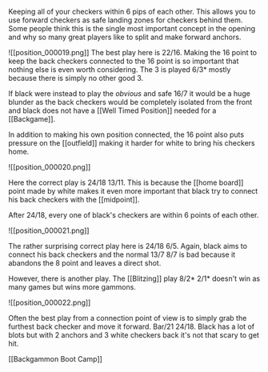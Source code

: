 Keeping all of your checkers within 6 pips of each other. This allows you to use forward checkers as safe landing zones for checkers behind them. Some people think this is the single most important concept in the opening and why so many great players like to split and make forward anchors.

![[position_000019.png]]
The best play here is 22/16. Making the 16 point to keep the back checkers connected to the 16 point is so important that nothing else is even worth considering. The 3 is played 6/3* mostly because there is simply no other good 3.

If black were instead to play the *obvious* and safe 16/7 it would be a huge blunder as the back checkers would be completely isolated from the front and black does not have a  [[Well Timed Position]] needed for a [[Backgame]].

In addition to making his own position connected, the 16 point also puts pressure on the [[outfield]] making it harder for white to bring his checkers home.

![[position_000020.png]]

Here the correct play is 24/18 13/11. This is because the [[home board]] point made by white makes it even more important that black try to connect his back checkers with the [[midpoint]].

After 24/18, every one of black's checkers are within 6 points of each other.

![[position_000021.png]]

The rather surprising correct play here is 24/18 6/5. Again, black aims to connect his back checkers and the normal 13/7 8/7 is bad because it abandons the 8 point and leaves a direct shot.

However, there is another play. The [[Blitzing]] play 8/2* 2/1* doesn't win as many games but wins more gammons.

![[position_000022.png]]

Often the best play from a connection point of view is to simply grab the furthest back checker and move it forward. Bar/21 24/18. Black has a lot of blots but with 2 anchors and 3 white checkers back it's not that scary to get hit.

[[Backgammon Boot Camp]]
